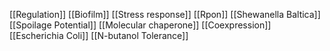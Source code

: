 [[Regulation]]
[[Biofilm]]
[[Stress response]]
[[Rpon]]
[[Shewanella Baltica]]
[[Spoilage Potential]]
[[Molecular chaperone]]
[[Coexpression]]
[[Escherichia Coli]]
[[N-butanol Tolerance]]
